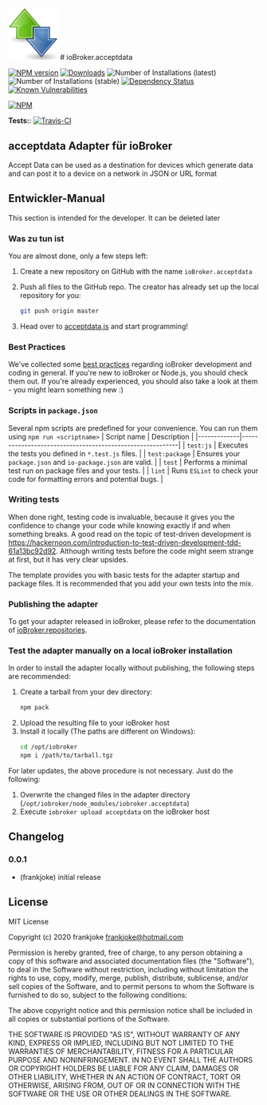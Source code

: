 <img src="admin/acceptdata.png" width="100">
# ioBroker.acceptdata

[![NPM version](http://img.shields.io/npm/v/iobroker.acceptdata.svg)](https://www.npmjs.com/package/iobroker.acceptdata)
[![Downloads](https://img.shields.io/npm/dm/iobroker.acceptdata.svg)](https://www.npmjs.com/package/iobroker.acceptdata)
![Number of Installations (latest)](http://iobroker.live/badges/acceptdata-installed.svg)
![Number of Installations (stable)](http://iobroker.live/badges/acceptdata-stable.svg)
[![Dependency Status](https://img.shields.io/david/frankjoke/iobroker.acceptdata.svg)](https://david-dm.org/frankjoke/iobroker.acceptdata)
[![Known Vulnerabilities](https://snyk.io/test/github/frankjoke/ioBroker.acceptdata/badge.svg)](https://snyk.io/test/github/frankjoke/ioBroker.acceptdata)

[![NPM](https://nodei.co/npm/iobroker.acceptdata.png?downloads=true)](https://nodei.co/npm/iobroker.acceptdata/)

**Tests:**: [![Travis-CI](http://img.shields.io/travis/frankjoke/ioBroker.acceptdata/master.svg)](https://travis-ci.org/frankjoke/ioBroker.acceptdata)

## acceptdata Adapter für ioBroker

Accept Data can be used as a destination for devices which generate data and can post it to a device on a network in JSON or URL format

## Entwickler-Manual

This section is intended for the developer. It can be deleted later

### Was zu tun ist

You are almost done, only a few steps left:
1. Create a new repository on GitHub with the name `ioBroker.acceptdata`

1. Push all files to the GitHub repo. The creator has already set up the local repository for you:  
	```bash
	git push origin master
	```
1. Head over to [acceptdata.js](acceptdata.js) and start programming!

### Best Practices
We've collected some [best practices](https://github.com/ioBroker/ioBroker.repositories#development-and-coding-best-practices) regarding ioBroker development and coding in general. If you're new to ioBroker or Node.js, you should
check them out. If you're already experienced, you should also take a look at them - you might learn something new :)

### Scripts in `package.json`
Several npm scripts are predefined for your convenience. You can run them using `npm run <scriptname>`
| Script name | Description                                              |
|-------------|----------------------------------------------------------|
| `test:js`   | Executes the tests you defined in `*.test.js` files.     |
| `test:package`    | Ensures your `package.json` and `io-package.json` are valid. |
| `test` | Performs a minimal test run on package files and your tests. |
| `lint` | Runs `ESLint` to check your code for formatting errors and potential bugs. |

### Writing tests
When done right, testing code is invaluable, because it gives you the 
confidence to change your code while knowing exactly if and when 
something breaks. A good read on the topic of test-driven development 
is https://hackernoon.com/introduction-to-test-driven-development-tdd-61a13bc92d92. 
Although writing tests before the code might seem strange at first, but it has very 
clear upsides.

The template provides you with basic tests for the adapter startup and package files.
It is recommended that you add your own tests into the mix.

### Publishing the adapter
To get your adapter released in ioBroker, please refer to the documentation 
of [ioBroker.repositories](https://github.com/ioBroker/ioBroker.repositories#requirements-for-adapter-to-get-added-to-the-latest-repository).

### Test the adapter manually on a local ioBroker installation
In order to install the adapter locally without publishing, the following steps are recommended:
1. Create a tarball from your dev directory:  
	```bash
	npm pack
	```
1. Upload the resulting file to your ioBroker host
1. Install it locally (The paths are different on Windows):
	```bash
	cd /opt/iobroker
	npm i /path/to/tarball.tgz
	```

For later updates, the above procedure is not necessary. Just do the following:
1. Overwrite the changed files in the adapter directory (`/opt/iobroker/node_modules/iobroker.acceptdata`)
1. Execute `iobroker upload acceptdata` on the ioBroker host

## Changelog

### 0.0.1
* (frankjoke) initial release

## License
MIT License

Copyright (c) 2020 frankjoke <frankjoke@hotmail.com>

Permission is hereby granted, free of charge, to any person obtaining a copy
of this software and associated documentation files (the "Software"), to deal
in the Software without restriction, including without limitation the rights
to use, copy, modify, merge, publish, distribute, sublicense, and/or sell
copies of the Software, and to permit persons to whom the Software is
furnished to do so, subject to the following conditions:

The above copyright notice and this permission notice shall be included in all
copies or substantial portions of the Software.

THE SOFTWARE IS PROVIDED "AS IS", WITHOUT WARRANTY OF ANY KIND, EXPRESS OR
IMPLIED, INCLUDING BUT NOT LIMITED TO THE WARRANTIES OF MERCHANTABILITY,
FITNESS FOR A PARTICULAR PURPOSE AND NONINFRINGEMENT. IN NO EVENT SHALL THE
AUTHORS OR COPYRIGHT HOLDERS BE LIABLE FOR ANY CLAIM, DAMAGES OR OTHER
LIABILITY, WHETHER IN AN ACTION OF CONTRACT, TORT OR OTHERWISE, ARISING FROM,
OUT OF OR IN CONNECTION WITH THE SOFTWARE OR THE USE OR OTHER DEALINGS IN THE
SOFTWARE.